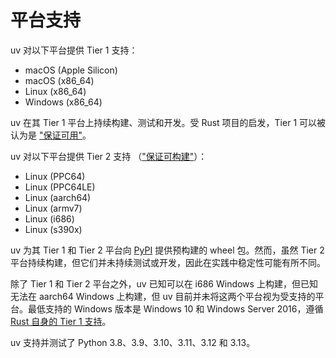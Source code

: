 # 平台支持

uv 对以下平台提供 Tier 1 支持：

- macOS (Apple Silicon)
- macOS (x86_64)
- Linux (x86_64)
- Windows (x86_64)

uv 在其 Tier 1 平台上持续构建、测试和开发。受 Rust 项目的启发，Tier 1 可以被认为是
["保证可用"](https://doc.rust-lang.org/beta/rustc/platform-support.html)。

uv 对以下平台提供 Tier 2 支持
（["保证可构建"](https://doc.rust-lang.org/beta/rustc/platform-support.html)）：

- Linux (PPC64)
- Linux (PPC64LE)
- Linux (aarch64)
- Linux (armv7)
- Linux (i686)
- Linux (s390x)

uv 为其 Tier 1 和 Tier 2 平台向 [PyPI](https://pypi.org/project/uv/) 提供预构建的 wheel 包。然而，虽然 Tier 2 平台持续构建，但它们并未持续测试或开发，因此在实践中稳定性可能有所不同。

除了 Tier 1 和 Tier 2 平台之外，uv 已知可以在 i686 Windows 上构建，但已知无法在 aarch64 Windows 上构建，但 uv 目前并未将这两个平台视为受支持的平台。最低支持的 Windows 版本是 Windows 10 和 Windows Server 2016，遵循
[Rust 自身的 Tier 1 支持](https://blog.rust-lang.org/2024/02/26/Windows-7.html)。

uv 支持并测试了 Python 3.8、3.9、3.10、3.11、3.12 和 3.13。